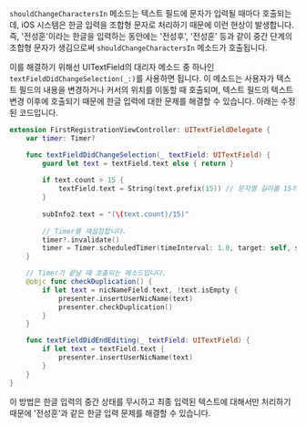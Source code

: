 `shouldChangeCharactersIn` 메소드는 텍스트 필드에 문자가 입력될 때마다 호출되는데, iOS 시스템은 한글 입력을 조합형 문자로 처리하기 때문에 이런 현상이 발생합니다. 즉, '전성훈'이라는 한글을 입력하는 동안에는 '전성후', '전성훈' 등과 같이 중간 단계의 조합형 문자가 생김으로써 `shouldChangeCharactersIn` 메소드가 호출됩니다.

이를 해결하기 위해선 UITextField의 대리자 메소드 중 하나인 `textFieldDidChangeSelection(_:)`를 사용하면 됩니다. 이 메소드는 사용자가 텍스트 필드의 내용을 변경하거나 커서의 위치를 이동할 때 호출되며, 텍스트 필드의 텍스트 변경 이후에 호출되기 때문에 한글 입력에 대한 문제를 해결할 수 있습니다. 아래는 수정된 코드입니다.

```swift
extension FirstRegistrationViewController: UITextFieldDelegate {
    var timer: Timer? 

    func textFieldDidChangeSelection(_ textField: UITextField) {
        guard let text = textField.text else { return }
        
        if text.count > 15 {
            textField.text = String(text.prefix(15)) // 문자열 길이를 15까지 제한
        }
        
        subInfo2.text = "(\(text.count)/15)"
        
        // Timer를 재설정합니다.
        timer?.invalidate()
        timer = Timer.scheduledTimer(timeInterval: 1.0, target: self, selector: #selector(self.checkDuplication), userInfo: nil, repeats: false)
    }

    // Timer가 끝날 때 호출되는 메소드입니다.
    @objc func checkDuplication() {
        if let text = nicNameField.text, !text.isEmpty {
            presenter.insertUserNicName(text)
            presenter.checkDuplication()
        }
    }

    func textFieldDidEndEditing(_ textField: UITextField) {
        if let text = textField.text {
            presenter.insertUserNicName(text)
        }
    }
}
```

이 방법은 한글 입력의 중간 상태를 무시하고 최종 입력된 텍스트에 대해서만 처리하기 때문에 '전성훈'과 같은 한글 입력 문제를 해결할 수 있습니다.